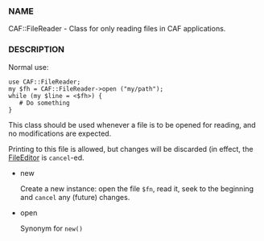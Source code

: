 
### NAME

CAF::FileReader - Class for only reading files in CAF applications.

### DESCRIPTION

Normal use:

    use CAF::FileReader;
    my $fh = CAF::FileReader->open ("my/path");
    while (my $line = <$fh>) {
       # Do something
    }

This class should be used whenever a file is to be opened for reading,
and no modifications are expected.

Printing to this file is allowed, but changes will be discarded (in
effect, the [FileEditor](../CAF/FileEditor.md) is `cancel`-ed.

- new

    Create a new instance: open the file `$fn`, read it,
    seek to the beginning and `cancel` any (future) changes.

- open

    Synonym for `new()`
